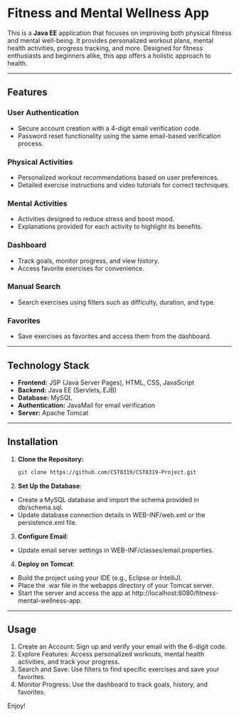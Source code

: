 # Fitness and Mental Wellness App

This is a **Java EE** application that focuses on improving both physical fitness and mental well-being. It provides personalized workout plans, mental health activities, progress tracking, and more. Designed for fitness enthusiasts and beginners alike, this app offers a holistic approach to health.

---

## Features

### User Authentication  
- Secure account creation with a 4-digit email verification code.  
- Password reset functionality using the same email-based verification process.

### Physical Activities  
- Personalized workout recommendations based on user preferences.  
- Detailed exercise instructions and video tutorials for correct techniques.

### Mental Activities  
- Activities designed to reduce stress and boost mood.  
- Explanations provided for each activity to highlight its benefits.

### Dashboard  
- Track goals, monitor progress, and view history.  
- Access favorite exercises for convenience.

### Manual Search  
- Search exercises using filters such as difficulty, duration, and type.  

### Favorites  
- Save exercises as favorites and access them from the dashboard.

---

## Technology Stack

- **Frontend:** JSP (Java Server Pages), HTML, CSS, JavaScript  
- **Backend:** Java EE (Servlets, EJB)  
- **Database:** MySQL  
- **Authentication:** JavaMail for email verification  
- **Server:** Apache Tomcat  

---

## Installation

1. **Clone the Repository:**  
   ```bash
   git clone https://github.com/CST8319/CST8319-Project.git

2. **Set Up the Database**:
- Create a MySQL database and import the schema provided in db/schema.sql.
- Update database connection details in WEB-INF/web.xml or the persistence.xml file.

3. **Configure Email**:
- Update email server settings in WEB-INF/classes/email.properties.

4. **Deploy on Tomcat**:
- Build the project using your IDE (e.g., Eclipse or IntelliJ).
- Place the .war file in the webapps directory of your Tomcat server.
- Start the server and access the app at http://localhost:8080/fitness-mental-wellness-app.

---

## Usage
1. Create an Account: Sign up and verify your email with the 6-digit code.
2. Explore Features: Access personalized workouts, mental health activities, and track your progress.
3. Search and Save: Use filters to find specific exercises and save your favorites.
4. Monitor Progress: Use the dashboard to track goals, history, and favorites.

Enjoy!

